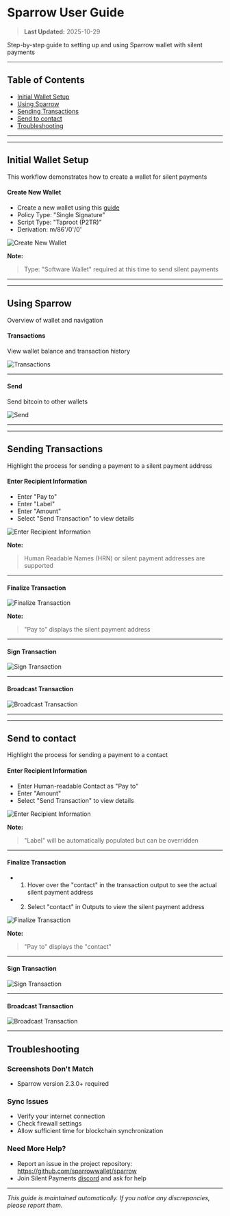 # Sparrow User Guide

> **Last Updated:** 2025-10-29

Step-by-step guide to setting up and using Sparrow wallet with silent payments

---

## Table of Contents

- [Initial Wallet Setup](#initial-wallet-setup)
- [Using Sparrow](#using-sparrow)
- [Sending Transactions](#sending-transactions)
- [Send to contact](#send-to-contact)
- [Troubleshooting](#troubleshooting)

---


 ***
## Initial Wallet Setup

This workflow demonstrates how to create a wallet for silent payments

#### Create New Wallet

- Create a new wallet using this [guide](https://www.sparrowwallet.com/docs/quick-start.html#creating-your-first-wallet)
- Policy Type: "Single Signature"
- Script Type: "Taproot (P2TR)"
- Derivation: m/86'/0'/0'

<img src="screenshots/setup_create_new_wallet_annotated.png" alt="Create New Wallet" style="max-height: 500px;">


**Note:**
> Type: "Software Wallet" required at this time to send silent payments

---



 ***
## Using Sparrow

Overview of wallet and navigation

#### Transactions

View wallet balance and transaction history

<img src="screenshots/overview_transactions.png" alt="Transactions" style="max-height: 500px;">



---

#### Send

Send bitcoin to other wallets

<img src="screenshots/overview_send.png" alt="Send" style="max-height: 500px;">



---



 ***
## Sending Transactions

Highlight the process for sending a payment to a silent payment address

#### Enter Recipient Information

- Enter "Pay to"
- Enter "Label"
- Enter "Amount"
- Select "Send Transaction" to view details

<img src="screenshots/sending_enter_recipient_information.png" alt="Enter Recipient Information" style="max-height: 500px;">


**Note:**
> Human Readable Names (HRN) or silent payment addresses are supported
> 

---

#### Finalize Transaction


<img src="screenshots/sending_finalize_transaction.png" alt="Finalize Transaction" style="max-height: 500px;">


**Note:**
> "Pay to" displays the silent payment address

---

#### Sign Transaction


<img src="screenshots/sending_sign_transaction.png" alt="Sign Transaction" style="max-height: 500px;">



---

#### Broadcast Transaction


<img src="screenshots/sending_broadcast_transaction.png" alt="Broadcast Transaction" style="max-height: 500px;">



---



 ***
## Send to contact

Highlight the process for sending a payment to a contact

#### Enter Recipient Information

- Enter Human-readable Contact as "Pay to"
- Enter "Amount"
- Select "Send Transaction" to view details

<img src="screenshots/sending_contact_enter_recipient_information.png" alt="Enter Recipient Information" style="max-height: 500px;">


**Note:**
> "Label" will be automatically populated but can be overridden 

---

#### Finalize Transaction

- 1. Hover over the "contact" in the transaction output to see the actual silent payment address
- 2. Select "contact" in Outputs to view the silent payment address

<img src="screenshots/sending_contact_finalize_transaction_annotated.png" alt="Finalize Transaction" style="max-height: 500px;">


**Note:**
> "Pay to" displays the "contact"

---

#### Sign Transaction


<img src="screenshots/sending_contact_sign_transaction.png" alt="Sign Transaction" style="max-height: 500px;">



---

#### Broadcast Transaction


<img src="screenshots/sending_contact_broadcast_transaction.png" alt="Broadcast Transaction" style="max-height: 500px;">



---






## Troubleshooting

### Screenshots Don't Match
- Sparrow version 2.3.0+ required

### Sync Issues
- Verify your internet connection
- Check firewall settings
- Allow sufficient time for blockchain synchronization


### Need More Help?

- Report an issue in the project repository: https://github.com/sparrowwallet/sparrow
- Join Silent Payments [discord](https://discord.gg/UFF2u6hxBf) and ask for help

---

*This guide is maintained automatically. If you notice any discrepancies, please report them.*